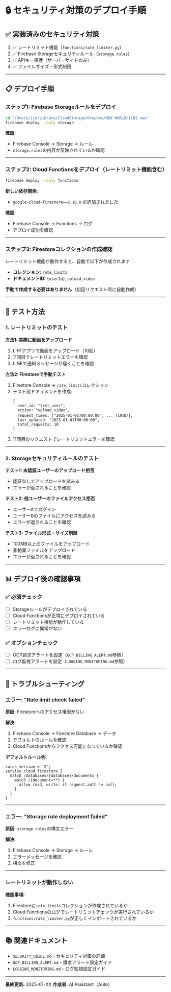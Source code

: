 # 🔒 セキュリティ対策のデプロイ手順

## ✅ 実装済みのセキュリティ対策

1. ✅ レートリミット機能（`functions/rate_limiter.py`）
2. ✅ Firebase Storageセキュリティルール（`storage.rules`）
3. ✅ APIキー保護（サーバーサイドのみ）
4. ✅ ファイルサイズ・形式制限

---

## 📋 デプロイ手順

### ステップ1: Firebase Storageルールをデプロイ

```bash
cd "/Users/jin/Library/CloudStorage/Dropbox/NEW WORLD/1101 new"
firebase deploy --only storage
```

**確認:**
- Firebase Console → Storage → ルール
- `storage.rules`の内容が反映されているか確認

---

### ステップ2: Cloud Functionsをデプロイ（レートリミット機能含む）

```bash
firebase deploy --only functions
```

**新しい依存関係:**
- `google-cloud-firestore==2.18.0` が追加されました

**確認:**
- Firebase Console → Functions → ログ
- デプロイ成功を確認

---

### ステップ3: Firestoreコレクションの作成確認

レートリミット機能が動作すると、自動で以下が作成されます：

- **コレクション:** `rate_limits`
- **ドキュメントID:** `{userId}_upload_video`

**手動で作成する必要はありません**（初回リクエスト時に自動作成）

---

## 🧪 テスト方法

### 1. レートリミットのテスト

**方法1: 実際に動画をアップロード**
1. LIFFアプリで動画をアップロード（10回）
2. 11回目でレートリミットエラーを確認
3. LINEで通知メッセージが届くことを確認

**方法2: Firestoreで手動テスト**
1. Firestore Console → `rate_limits`コレクション
2. テスト用ドキュメントを作成:
   ```
   {
     user_id: "test_user",
     action: "upload_video",
     request_times: ["2025-01-01T00:00:00", ... (10個)],
     last_updated: "2025-01-01T00:00:00",
     total_requests: 10
   }
   ```
3. 11回目のリクエストでレートリミットエラーを確認

---

### 2. Storageセキュリティルールのテスト

**テスト1: 未認証ユーザーのアップロード拒否**
- 認証なしでアップロードを試みる
- エラーが返されることを確認

**テスト2: 他ユーザーのファイルアクセス拒否**
- ユーザーAでログイン
- ユーザーBのファイルにアクセスを試みる
- エラーが返されることを確認

**テスト3: ファイル形式・サイズ制限**
- 100MB以上のファイルをアップロード
- 非動画ファイルをアップロード
- エラーが返されることを確認

---

## 📊 デプロイ後の確認事項

### ✅ 必須チェック

- [ ] Storageルールがデプロイされている
- [ ] Cloud Functionsが正常にデプロイされている
- [ ] レートリミット機能が動作している
- [ ] エラーログに異常がない

### ✅ オプションチェック

- [ ] GCP請求アラートを設定（`GCP_BILLING_ALERT.md`参照）
- [ ] ログ監視アラートを設定（`LOGGING_MONITORING.md`参照）

---

## 🐛 トラブルシューティング

### エラー: "Rate limit check failed"

**原因:** Firestoreへのアクセス権限がない

**解決:**
1. Firebase Console → Firestore Database → データ
2. デフォルトのルールを確認
3. Cloud Functionsからアクセス可能になっているか確認

**デフォルトルール例:**
```
rules_version = '2';
service cloud.firestore {
  match /databases/{database}/documents {
    match /{document=**} {
      allow read, write: if request.auth != null;
    }
  }
}
```

---

### エラー: "Storage rule deployment failed"

**原因:** `storage.rules`の構文エラー

**解決:**
1. Firebase Console → Storage → ルール
2. エラーメッセージを確認
3. 構文を修正

---

### レートリミットが動作しない

**確認事項:**
1. Firestoreに`rate_limits`コレクションが作成されているか
2. Cloud Functionsのログでレートリミットチェックが実行されているか
3. `functions/rate_limiter.py`が正しくインポートされているか

---

## 📚 関連ドキュメント

- `SECURITY_GUIDE.md` - セキュリティ対策の詳細
- `GCP_BILLING_ALERT.md` - 請求アラート設定ガイド
- `LOGGING_MONITORING.md` - ログ監視設定ガイド

---

**最終更新:** 2025-01-XX
**作成者:** AI Assistant（Auto）


